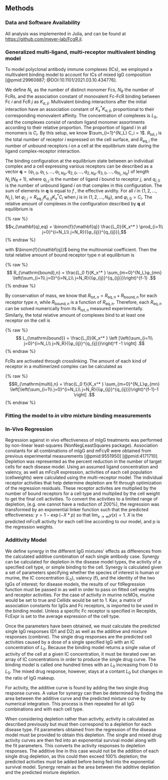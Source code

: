 ## Methods

### Data and Software Availability

All analysis was implemented in Julia, and can be found at <https://github.com/meyer-lab/FcgR.jl>.

### Generalized multi-ligand, multi-receptor multivalent binding model

To model polyclonal antibody immune complexes (ICs), we employed a multivalent binding model to account for ICs of mixed IgG composition [@pmid:29960887; @DOI:10.1101/2021.03.10.434776].

We define $N_L$ as the number of distinct monomer Fcs, $N_R$ the number of FcRs, and the association constant of monovalent Fc-FcR binding between Fc $i$ and FcR $j$ as $K_{a,ij}$. Multivalent binding interactions after the initial interaction have an association constant of $K_x^* K_{a,ij}$, proportional to their corresponding monovalent affinity. The concentration of complexes is $L_0$, and the complexes consist of random ligand monomer assortments according to their relative proportion. The proportion of ligand $i$ in all monomers is $C_i$. By this setup, we know $\sum_{i=1}^{N_L} C_i = 1$. $R_{\mathrm{tot},i}$ is the total number of receptor $i$ expressed on the cell surface, and $R_{\mathrm{eq},i}$ the number of unbound receptors $i$ on a cell at the equilibrium state during the ligand complex-receptor interaction.

The binding configuration at the equilibrium state between an individual complex and a cell expressing various receptors can be described as a vector $\mathbf{q} = (q_{1,0}, q_{1,1}, ..., q_{1,N_R}, q_{2,0},..., q_{2,N_R},q_{3,0},..., q_{N_L, N_R})$ of length $N_L(N_R+1)$, where $q_{i,j}$ is the number of ligand $i$ bound to receptor $j$, and $q_{i,0}$ is the number of unbound ligand $i$ on that complex in this configuration. The sum of elements in $\mathbf{q}$ is equal to $f$ , the effective avidity. For all $i$ in $\{1,2,..., N_L\}$, let $φ_{i,j} = R_{\mathrm{eq},j} K_{a,ij} K_x^* C_i$ when $j$ is in $\{1,2,...,N_R\}$, and $φ_{i,0} = C_i$. The relative amount of complexes in the configuration described by $\mathbf{q}$ at equilibrium is

{% raw %}
$$v_{\mathbf{q},eq} = \binom{f}{\mathbf{q}} \frac{L_0}{K_x^* } \prod_{i=1\\ j=0}^{i=N_L\\ j=N_R}{{φ_{ij}}^{q_{ij}}},$$
{% endraw %}

with $\binom{f}{\mathbf{q}}$ being the multinomial coefficient. Then the total relative amount of bound receptor type $n$ at equilibrium is

{% raw %}
$$ R_{\mathrm{bound},n} = \frac{L_0 f}{K_x^* } \sum_{m=0}^{N_L}φ_{mn} \left(\sum_{i=1\\ j=0}^{i=N_L\\ j=N_R}{{φ_{ij}}^{q_{ij}}}\right)^{f-1} .$$
{% endraw %}

By conservation of mass, we know that $R_{\mathrm{tot},n} = R_{\mathrm{eq},n} + R_{\mathrm{bound},n}$ for each receptor type $n$, while $R_{\mathrm{bound},n}$ is a function of $R_{\mathrm{eq},n}$. Therefore, each $R_{\mathrm{eq},n}$ can be solved numerically from its $R_{\mathrm{tot},n}$ measured experimentally. Similarly, the total relative amount of complexes bind to at least one receptor on the cell is

{% raw %}
$$ L_{\mathrm{bound}} = \frac{L_0}{K_x^* } \left [\left(\sum_{i=1\\ j=0}^{i=N_L\\ j=N_R}{{φ_{ij}}^{q_{ij}}}\right)^f -1 \right] .$$
{% endraw %}

FcRs are activated through crosslinking. The amount of each kind of receptor in a multimerized complex can be calculated as

{% raw %}
$$R_{\mathrm{multi},n} = \frac{L_0 f}{K_x^* } \sum_{m=0}^{N_L}φ_{mn} \left[\left(\sum_{i=1\\ j=0}^{i=N_L\\ j=N_R}{{φ_{ij}}^{q_{ij}}}\right)^{f-1}-1 \right] .$$
{% endraw %}

### Fitting the model to _in vitro_ mixture binding measurements



### In-Vivo Regression

Regression against in vivo effectiveness of mIgG treatments was performed by non-linear least-squares (NonNegLeastSquares package). Association constants for all combinations of mIgG and mFcγR were obtained from previous experimental measurements [@pmid:9551950] [@pmid:4171710]. Depletion was represented as the percent reduction in the number of target cells for each disease model. Using an assumed ligand concentration and valency, as well as mFcγR expression, activities of each cell population (cellweights) were calculated using the multi-receptor model. The individual receptor activities that help determine depletion are fit through optimization of the regression residuals. These receptor activites are multiplied by the number of bound receptors for a cell type and multiplied by the cell weight to get the final cell activities. To convert the activities to a limited range of depletion, (e.g. one cannot have a reduction of 200%), the regression was transformed by an exponential linker function such that the predicted effectiveness: $y = 1-\exp(-X*p)$ so that $\lim_{x\to\infty} y(x) = 1$. $X$ is the predicted mFcγR activity for each cell line according to our model, and p is the regression weights.

### Additivity Model

We define synergy in the different IgG mixtures' effects as differences from the calculated additive combination of each single antibody case. Synergy can be calculated for depletion in the disease model types, the activity of a specified cell type, or simple binding to the cell. Synergy is calculated given a set of parameters specifying whether the species of interest is human or murine, the IC concentration ($L_0$), valency (f), and the identity of the two IgGs of interest; for disease models, the results of our fitRegression function must be passed in as well in order to pass on fitted cell weights and receptor activities. For the case of activity in murine ncMOs, murine would be set to true and Cellidx would be set to 1. Kav, a matrix of association constants for IgGs and Fc receptors, is imported to be used in the binding model. Unless a specific Fc receptor is specified in RecepIdx, FcExpr is set to the average expression of the cell type. 

Once the parameters have been obtained, we must calculate the predicted single IgG responses (D1 and D2) as well as the additive and mixture responses (combine). The single drug responses are the predicted cell activities caused by a dose of a single specified IgG with an IC concentration of $L_0$. Because the binding model returns a single value of activity of the cell at a given IC concentration, it must be iterated over an array of IC concentrations in order to produce the single drug curve. The binding model is called one hundred times with an $L_0$ increasing from 0 to $L_0$. The mixed drug response, however, stays at a contant $L_0$ but changes in the ratio of IgG makeup.

For activity, the additive curve is found by adding the two single drug response curves. A value for synergy can then be determined by finding the area between the additive curve and the predicted mixture curve by numerical integration. This process is then repeated for all IgG combinations and with each cell type.

When considering depletion rather than activity, activity is calculated as described previously but must then correspond to a depletion for each disease type. Fit parameters obtained from the regression of the disease model must be provided to obtain this depletion. The single and mixed drug activity curves are then fed into an exponential survival model along with the fit parameters. This converts the activity responses to depletion responses. The additive line in this case would not be the addition of each single drug depletion, as this could then exceed 100% depletion; the predicted activities must be added before being fed into the exponential survival model. Synergy remain as the area between the additive depletion and the predicted mixture depletion.
